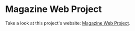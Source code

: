 # Magazine Web Project
<p>Take a look at this project's website: <a href="https://pepejsc.github.io/proyectoRevista/" target="_blank">Magazine Web Project</a>.</p>
